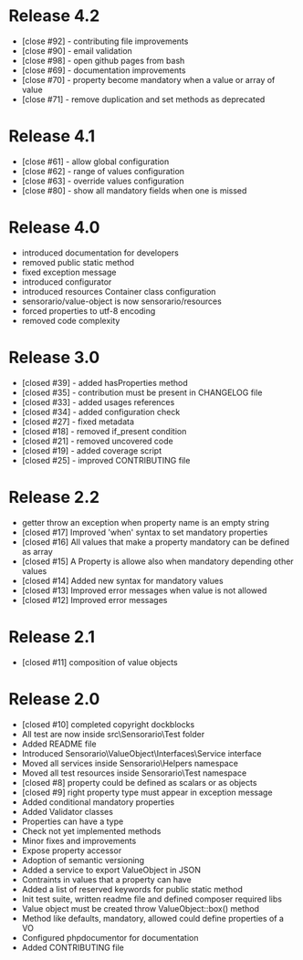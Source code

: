 # Release 4.2

 * [close #92] - contributing file improvements
 * [close #90] - email validation
 * [close #98] - open github pages from bash
 * [close #69] - documentation improvements
 * [close #70] - property become mandatory when a value or array of value
 * [close #71] - remove duplication and set methods as deprecated

# Release 4.1

 * [close #61] - allow global configuration
 * [close #62] - range of values configuration
 * [close #63] - override values configuration
 * [close #80] - show all mandatory fields when one is missed

# Release 4.0

 * introduced documentation for developers
 * removed public static method
 * fixed exception message
 * introduced configurator
 * introduced resources Container class configuration
 * sensorario/value-object is now sensorario/resources
 * forced properties to utf-8 encoding
 * removed code complexity

# Release 3.0

 * [closed #39] - added hasProperties method
 * [closed #35] - contribution must be present in CHANGELOG file
 * [closed #33] - added usages references
 * [closed #34] - added configuration check
 * [closed #27] - fixed metadata
 * [closed #18] - removed if_present condition
 * [closed #21] - removed uncovered code
 * [closed #19] - added coverage script
 * [closed #25] - improved CONTRIBUTING file

# Release 2.2

 * getter throw an exception when property name is an empty string
 * [closed #17] Improved 'when' syntax to set mandatory properties
 * [closed #16] All values that make a property mandatory can be defined as array
 * [closed #15] A Property is allowe also when mandatory depending other values
 * [closed #14] Added new syntax for mandatory values
 * [closed #13] Improved error messages when value is not allowed
 * [closed #12] Improved error messages

# Release 2.1

 * [closed #11] composition of value objects

# Release 2.0

 * [closed #10] completed copyright dockblocks
 * All test are now inside src\Sensorario\Test folder
 * Added README file
 * Introduced Sensorario\ValueObject\Interfaces\Service interface
 * Moved all services inside Sensorario\Helpers namespace
 * Moved all test resources inside Sensorario\Test namespace
 * [closed #8] property could be defined as scalars or as objects
 * [closed #9] right property type must appear in exception message
 * Added conditional mandatory properties
 * Added Validator classes
 * Properties can have a type
 * Check not yet implemented methods
 * Minor fixes and improvements
 * Expose property accessor
 * Adoption of semantic versioning
 * Added a service to export ValueObject in JSON
 * Contraints in values that a property can have
 * Added a list of reserved keywords for public static method
 * Init test suite, written readme file and defined composer required libs
 * Value object must be created throw ValueObject::box() method
 * Method like defaults, mandatory, allowed could define properties of a VO
 * Configured phpdocumentor for documentation
 * Added CONTRIBUTING file
